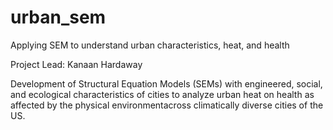 # urban_sem
Applying SEM to understand urban characteristics, heat, and health

Project Lead: Kanaan Hardaway

Development of Structural Equation Models (SEMs)  with engineered, social, and ecological characteristics of cities to analyze urban heat on health as affected by the physical environmentacross climatically diverse cities of the US.
